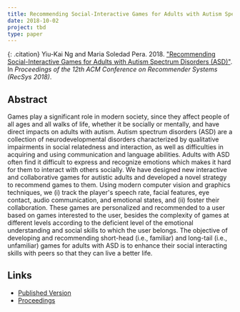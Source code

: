 ```yaml
---
title: Recommending Social-Interactive Games for Adults with Autism Spectrum Disorders (ASD)
date: 2018-10-02
project: tbd
type: paper
---
```


{: .citation}
Yiu-Kai Ng and Maria Soledad Pera. 2018. ["Recommending Social-Interactive Games for Adults with Autism Spectrum Disorders (ASD)"](#). In <cite>Proceedings of the 12th ACM Conference on Recommender Systems (RecSys 2018)</cite>.

## Abstract

Games play a significant role in modern society, since they affect people of all ages and all walks of life, whether it be socially or mentally, and have direct impacts on adults with autism. Autism spectrum disorders (ASD) are a collection of neurodevelopmental disorders characterized by qualitative impairments in social relatedness and interaction, as well as difficulties in acquiring and using communication and language abilities. Adults with ASD often find it difficult to express and recognize emotions which makes it hard for them to interact with others socially. We have designed new interactive and collaborative games for autistic adults and developed a novel strategy to recommend games to them. Using modern computer vision and graphics techniques, we (i) track the player's speech rate, facial features, eye contact, audio communication, and emotional states, and (ii) foster their collaboration. These games are personalized and recommended to a user based on games interested to the user, besides the complexity of games at different levels according to the deficient level of the emotional understanding and social skills to which the user belongs. The objective of developing and recommending short-head (i.e., familiar) and long-tail (i.e., unfamiliar) games for adults with ASD is to enhance their social interacting skills with peers so that they can live a better life.

## Links

* [Published Version](https://recsys.acm.org/recsys18/)
* [Proceedings](https://dl.acm.org/citation.cfm?id=3240323)
